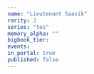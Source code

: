 ```yaml
---
name: "Lieutenant Saavik"
rarity: 3
series: "tos"
memory_alpha: ""
bigbook_tier:
events:
in_portal: true
published: false
---
```

